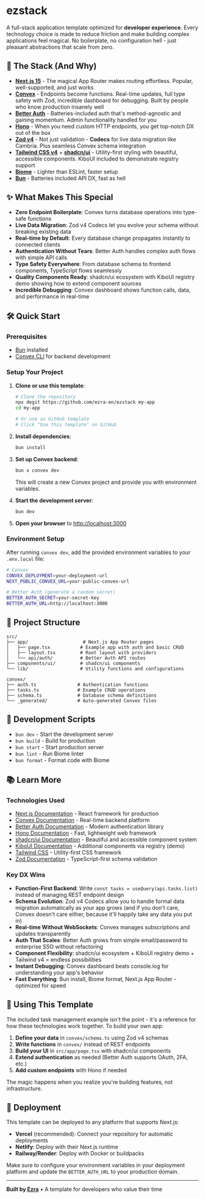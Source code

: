 # ezstack

A full-stack application template optimized for **developer experience**. Every technology choice is made to reduce friction and make building complex applications feel magical. No boilerplate, no configuration hell - just pleasant abstractions that scale from zero.

## 🚀 The Stack (And Why)

- **[Next.js 15](https://nextjs.org)** - The magical App Router makes routing effortless. Popular, well-supported, and just works
- **[Convex](https://convex.dev)** - Endpoints become functions. Real-time updates, full type safety with Zod, incredible dashboard for debugging. Built by people who know production insanely well
- **[Better Auth](https://www.better-auth.com)** - Batteries-included auth that's method-agnostic and gaining momentum. Admin functionality handled for you
- **[Hono](https://hono.dev)** - When you need custom HTTP endpoints, you get top-notch DX out of the box
- **[Zod v4](https://zod.dev)** - Not just validation - **Codecs** for live data migration like Cambria. Plus seamless Convex schema integration
- **[Tailwind CSS v4](https://tailwindcss.com)** + **[shadcn/ui](https://ui.shadcn.com)** - Utility-first styling with beautiful, accessible components. KiboUI included to demonstrate registry support
- **[Biome](https://biomejs.dev)** - Lighter than ESLint, faster setup
- **[Bun](https://bun.sh)** - Batteries included API DX, fast as hell

## ✨ What Makes This Special

- **Zero Endpoint Boilerplate**: Convex turns database operations into type-safe functions
- **Live Data Migration**: Zod v4 Codecs let you evolve your schema without breaking existing data
- **Real-time by Default**: Every database change propagates instantly to connected clients
- **Authentication Without Tears**: Better Auth handles complex auth flows with simple API calls
- **Type Safety Everywhere**: From database schema to frontend components, TypeScript flows seamlessly
- **Quality Components Ready**: shadcn/ui ecosystem with KiboUI registry demo showing how to extend component sources
- **Incredible Debugging**: Convex dashboard shows function calls, data, and performance in real-time

## 🛠️ Quick Start

### Prerequisites

- [Bun](https://bun.sh/) installed
- [Convex CLI](https://docs.convex.dev/quickstart) for backend development

### Setup Your Project

1. **Clone or use this template**:
   ```bash
   # Clone the repository
   npx degit https://github.com/ezra-en/ezstack my-app
   cd my-app
   
   # Or use as GitHub template
   # Click "Use this template" on GitHub
   ```

2. **Install dependencies**:
   ```bash
   bun install
   ```

3. **Set up Convex backend**:
   ```bash
   bun x convex dev
   ```
   This will create a new Convex project and provide you with environment variables.

4. **Start the development server**:
   ```bash
   bun dev
   ```

5. **Open your browser** to [http://localhost:3000](http://localhost:3000)

### Environment Setup

After running `convex dev`, add the provided environment variables to your `.env.local` file:

```bash
# Convex
CONVEX_DEPLOYMENT=your-deployment-url
NEXT_PUBLIC_CONVEX_URL=your-public-convex-url

# Better Auth (generate a random secret)
BETTER_AUTH_SECRET=your-secret-key
BETTER_AUTH_URL=http://localhost:3000
```

## 📁 Project Structure

```
src/
├── app/                    # Next.js App Router pages
│   ├── page.tsx           # Example app with auth and basic CRUD
│   ├── layout.tsx         # Root layout with providers
│   └── api/auth/          # Better Auth API routes
├── components/ui/         # shadcn/ui components
└── lib/                   # Utility functions and configurations

convex/
├── auth.ts               # Authentication functions
├── tasks.ts              # Example CRUD operations
├── schema.ts             # Database schema definitions
└── _generated/           # Auto-generated Convex files
```

## 🔧 Development Scripts

- `bun dev` - Start the development server
- `bun build` - Build for production
- `bun start` - Start production server
- `bun lint` - Run Biome linter
- `bun format` - Format code with Biome

## 📚 Learn More

### Technologies Used

- [Next.js Documentation](https://nextjs.org/docs) - React framework for production
- [Convex Documentation](https://docs.convex.dev) - Real-time backend platform
- [Better Auth Documentation](https://www.better-auth.com) - Modern authentication library
- [Hono Documentation](https://hono.dev) - Fast, lightweight web framework
- [shadcn/ui Documentation](https://ui.shadcn.com) - Beautiful and accessible component system
- [KiboUI Documentation](https://www.kibo-ui.com) - Additional components via registry (demo)
- [Tailwind CSS](https://tailwindcss.com/docs) - Utility-first CSS framework
- [Zod Documentation](https://zod.dev) - TypeScript-first schema validation

### Key DX Wins

- **Function-First Backend**: Write `const tasks = useQuery(api.tasks.list)` instead of managing REST endpoint design
- **Schema Evolution**: Zod v4 Codecs allow you to handle formal data migration automatically as your app grows (and if you don't care, Convex doesn't care either, because it'll happily take any data you put in)
- **Real-time Without WebSockets**: Convex manages subscriptions and updates transparently
- **Auth That Scales**: Better Auth grows from simple email/password to enterprise SSO without refactoring
- **Component Flexibility**: shadcn/ui ecosystem + KiboUI registry demo + Tailwind v4 = endless possibilities
- **Instant Debugging**: Convex dashboard beats console.log for understanding your app's behavior
- **Fast Everything**: Bun install, Biome format, Next.js App Router - optimized for speed

## 🎯 Using This Template

The included task management example isn't the point - it's a reference for how these technologies work together. To build your own app:

1. **Define your data** in `convex/schema.ts` using Zod v4 schemas
2. **Write functions** in `convex/` instead of REST endpoints  
3. **Build your UI** in `src/app/page.tsx` with shadcn/ui components
4. **Extend authentication** as needed (Better Auth supports OAuth, 2FA, etc.)
5. **Add custom endpoints** with Hono if needed

The magic happens when you realize you're building features, not infrastructure.

## 🚀 Deployment

This template can be deployed to any platform that supports Next.js:

- **Vercel** (recommended): Connect your repository for automatic deployments
- **Netlify**: Deploy with their Next.js runtime
- **Railway/Render**: Deploy with Docker or buildpacks

Make sure to configure your environment variables in your deployment platform and update the `BETTER_AUTH_URL` to your production domain.

---

**Built by [Ezra](https://github.com/ezra-en)** • A template for developers who value their time
